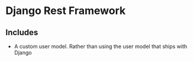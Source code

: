 # Django Rest Framework
## Includes
- A custom user model. Rather than using the user model that ships with Django